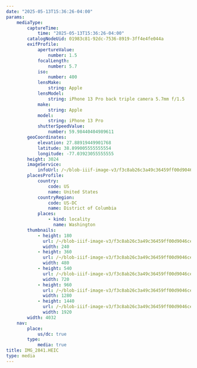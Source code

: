 ```yaml
---
date: "2025-05-13T15:36:26-04:00"
params:
    mediaType:
        captureTime:
            time: "2025-05-13T15:36:26-04:00"
        catalogNodeUid: 01983c81-92dc-7536-8919-3ff4e4fe044a
        exifProfile:
            apertureValue:
                number: 1.5
            focalLength:
                number: 5.7
            iso:
                number: 400
            lensMake:
                string: Apple
            lensModel:
                string: iPhone 13 Pro back triple camera 5.7mm f/1.5
            make:
                string: Apple
            model:
                string: iPhone 13 Pro
            shutterSpeedValue:
                number: 59.98440404989611
        geoCoordinates:
            elevation: 27.88919449901768
            latitude: 38.899005555555554
            longitude: -77.03923055555555
        height: 3024
        imageService:
            infoUrl: /~/blob-iiif-image-v3/f3c8ab26c3a49c36459ff00d9046cef1d431348f08323c1bbd4dc40a0af80c55/info.json
        placesProfile:
            country:
                code: US
                name: United States
            countryRegion:
                code: US-DC
                name: District of Columbia
            places:
                - kind: locality
                  name: Washington
        thumbnails:
            - height: 180
              url: /~/blob-iiif-image-v3/f3c8ab26c3a49c36459ff00d9046cef1d431348f08323c1bbd4dc40a0af80c55/full/240%2C180/0/default.jpg
              width: 240
            - height: 360
              url: /~/blob-iiif-image-v3/f3c8ab26c3a49c36459ff00d9046cef1d431348f08323c1bbd4dc40a0af80c55/full/480%2C360/0/default.jpg
              width: 480
            - height: 540
              url: /~/blob-iiif-image-v3/f3c8ab26c3a49c36459ff00d9046cef1d431348f08323c1bbd4dc40a0af80c55/full/720%2C540/0/default.jpg
              width: 720
            - height: 960
              url: /~/blob-iiif-image-v3/f3c8ab26c3a49c36459ff00d9046cef1d431348f08323c1bbd4dc40a0af80c55/full/1280%2C960/0/default.jpg
              width: 1280
            - height: 1440
              url: /~/blob-iiif-image-v3/f3c8ab26c3a49c36459ff00d9046cef1d431348f08323c1bbd4dc40a0af80c55/full/1920%2C1440/0/default.jpg
              width: 1920
        width: 4032
    nav:
        place:
            us/dc: true
        type:
            media: true
title: IMG_2841.HEIC
type: media
---
```

